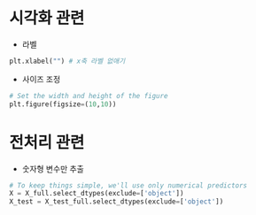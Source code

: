 # 시각화 관련

- 라벨
```python
plt.xlabel("") # x축 라벨 없애기
```

- 사이즈 조정
```python
# Set the width and height of the figure
plt.figure(figsize=(10,10))
```

# 전처리 관련

- 숫자형 변수만 추출
```python
# To keep things simple, we'll use only numerical predictors
X = X_full.select_dtypes(exclude=['object'])
X_test = X_test_full.select_dtypes(exclude=['object'])
```

